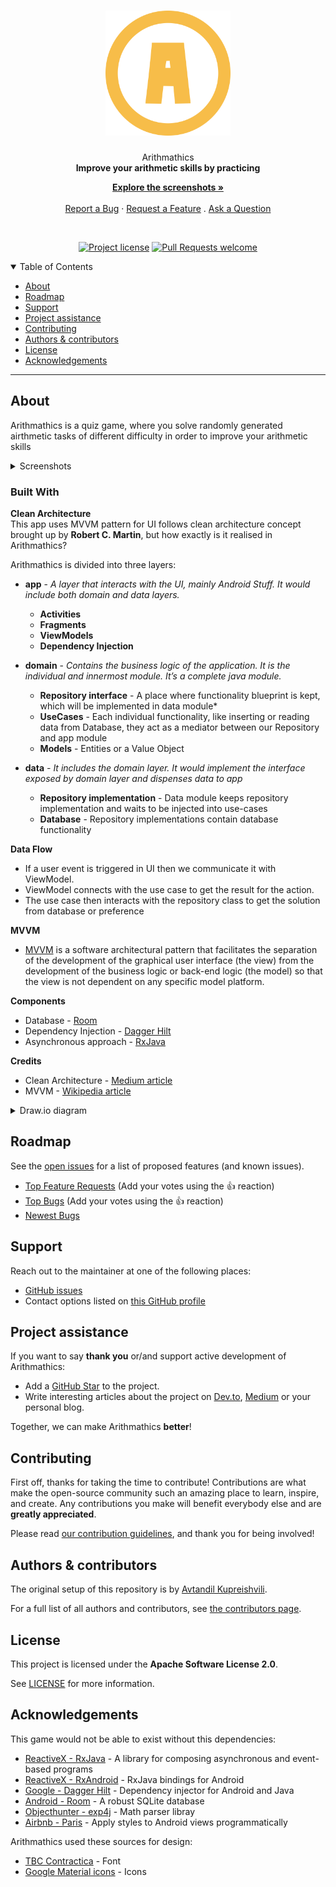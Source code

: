 <h1 align="center">
  <a href="https://github.com/hexley21/ArithMathics">
    <!-- Please provide path to your logo here -->
    <img src="docs/images/logo.svg" alt="Logo" width="200" height="200">
  </a>
</h1>

<div align="center">
  Arithmathics
  <br />
  <strong>Improve your arithmetic skills by practicing</strong>

[**Explore the screenshots »**](#about)
  <br />
  <br />
 [Report a Bug](https://github.com/hexley21/ArithMathics/issues/new?assignees=&labels=bug&template=01_BUG_REPORT.md&title=bug%3A+)
  ·
[Request a Feature](https://github.com/hexley21/ArithMathics/issues/new?assignees=&labels=enhancement&template=02_FEATURE_REQUEST.md&title=feat%3A+)
  .
  [Ask a Question](https://github.com/hexley21/ArithMathics/issues/new?assignees=&labels=question&template=04_SUPPORT_QUESTION.md&title=support%3A+)
</div>

<div align="center">
<br />

[![Project license](https://img.shields.io/github/license/hexley21/ArithMathics.svg?style=flat-square)](LICENSE)
[![Pull Requests welcome](https://img.shields.io/badge/PRs-welcome-f7bd49.svg?style=flat-square)](https://github.com/hexley21/ArithMath/issues?q=is%3Aissue+is%3Aopen+label%3A%22help+wanted%22)

</div>

<details open="open">
<summary>Table of Contents</summary>

- [About](#about)
- [Roadmap](#roadmap)
- [Support](#support)
- [Project assistance](#project-assistance)
- [Contributing](#contributing)
- [Authors & contributors](#authors--contributors)
- [License](#license)
- [Acknowledgements](#acknowledgements)

</details>

---

## About

Arithmathics is a quiz game, where you solve
randomly generated airthmetic tasks of different difficulty
in order to improve your arithmetic skills

<details>
<summary>Screenshots</summary>
<br />

|                               Welcome Page                               |                                Menu Page                                 |
|:------------------------------------------------------------------------:|:------------------------------------------------------------------------:|
| <img src="docs/images/screenshot_welcome.png" title="Menu" width="100%"> | <img src="docs/images/screenshot_menu.png" title="Welcome" width="100%"> |


|                                Custom Difficulty Page                                |                                Game History Page                                 |
|:------------------------------------------------------------------------------------:|:--------------------------------------------------------------------------------:|
| <img src="docs/images/screenshot_custom.png" title="Custom Difficulty" width="100%"> | <img src="docs/images/screenshot_history.png" title="Game History" width="100%"> |

|                              Gameplay                              |                                 Dark Theme                                  |
|:------------------------------------------------------------------:|:---------------------------------------------------------------------------:|
| <img src="docs/images/gameplay.gif" title="Gameplay" width="100%"> | <img src="docs/images/screenshot_dark.png" title="Dark Theme" width="100%"> |

</details>

<h3>Built With</h3>
<strong>Clean Architecture</strong>
<br>
This app uses MVVM pattern for UI follows clean architecture concept brought up by <strong>Robert C. Martin</strong>, but how exactly is it realised in Arithmathics?

Arithmathics is divided into three layers:
- **app** - *A layer that interacts with the UI, mainly Android Stuff. It would include both domain and data layers.*
  - **Activities**
  - **Fragments**
  - **ViewModels**
  - **Dependency Injection**
  
- **domain** - *Contains the business logic of the application. It is the individual and innermost module. It’s a complete java module.*
  
  - **Repository interface** - A place where functionality blueprint is kept, which will be implemented in data module*
  - **UseCases** - Each individual functionality, like inserting or reading data from Database, they act as a mediator between our Repository and app module
  - **Models** - Entities or a Value Object

- **data** *- It includes the domain layer. It would implement the interface exposed by domain layer and dispenses data to app*
  - **Repository implementation** - Data module keeps repository implementation and waits to be injected into use-cases
  - **Database** - Repository implementations contain database functionality

**Data Flow**
  - If a user event is triggered in UI then we communicate it with ViewModel.
  - ViewModel connects with the use case to get the result for the action.
  - The use case then interacts with the repository class to get the solution from database or preference

**MVVM**
- [MVVM](https://en.wikipedia.org/wiki/Model%E2%80%93view%E2%80%93viewmodel) is a software architectural pattern that facilitates the separation of the development of the graphical user interface (the view) from the development of the business logic or back-end logic (the model) so that the view is not dependent on any specific model platform.

**Components**
- Database - [Room](https://developer.android.com/jetpack/androidx/releases/room)
- Dependency Injection - [Dagger Hilt](https://github.com/google/dagger)
- Asynchronous approach - [RxJava](https://github.com/ReactiveX/RxJava)

**Credits**
 - Clean Architecture - [Medium article](https://medium.com/android-dev-hacksdetailed-guide-on-android-clean-architecture-9eab262a9011)
 - MVVM - [Wikipedia article](https://en.wikipedia.org/wiki/Model%E2%80%93view%E2%80%93viewmodel)
<details>
<summary>Draw.io diagram</summary>
<img src="docs/images/Arithmathics_diagram.png" title="Diagram" width="100%">
</details>

## Roadmap

See the [open issues](https://github.com/hexley21/ArithMathics/issues) for a list of proposed features (and known issues).

- [Top Feature Requests](https://github.com/hexley21/ArithMathics/issues?q=label%3Aenhancement+is%3Aopen+sort%3Areactions-%2B1-desc) (Add your votes using the 👍 reaction)
- [Top Bugs](https://github.com/hexley21/ArithMathics/issues?q=is%3Aissue+is%3Aopen+label%3Abug+sort%3Areactions-%2B1-desc) (Add your votes using the 👍 reaction)
- [Newest Bugs](https://github.com/hexley21/ArithMathics/issues?q=is%3Aopen+is%3Aissue+label%3Abug)

## Support


Reach out to the maintainer at one of the following places:

- [GitHub issues](https://github.com/hexley21/ArithMathics/issues/new?assignees=&labels=question&template=04_SUPPORT_QUESTION.md&title=support%3A+)
- Contact options listed on [this GitHub profile](https://github.com/hexley21)

## Project assistance

If you want to say **thank you** or/and support active development of Arithmathics:

- Add a [GitHub Star](https://github.com/hexley21/ArithMathics) to the project.
- Write interesting articles about the project on [Dev.to](https://dev.to/), [Medium](https://medium.com/) or your personal blog.

Together, we can make Arithmathics **better**!

## Contributing

First off, thanks for taking the time to contribute! Contributions are what make the open-source community such an amazing place to learn, inspire, and create. Any contributions you make will benefit everybody else and are **greatly appreciated**.


Please read [our contribution guidelines](docs/CONTRIBUTING.md), and thank you for being involved!

## Authors & contributors

The original setup of this repository is by [Avtandil Kupreishvili](https://github.com/hexley21).

For a full list of all authors and contributors, see [the contributors page](https://github.com/hexley21/ArithMathics/contributors).

## License

This project is licensed under the **Apache Software License 2.0**.

See [LICENSE](LICENSE) for more information.

## Acknowledgements

This game would not be able to exist without this dependencies:
- [ReactiveX - RxJava](https://github.com/ReactiveX/RxJava) - A library for composing asynchronous and event-based programs
- [ReactiveX - RxAndroid](https://github.com/ReactiveX/RxAndroid) - RxJava bindings for Android
- [Google - Dagger Hilt](https://github.com/google/dagger) - Dependency injector for Android and Java
- [Android - Room](https://developer.android.com/jetpack/androidx/releases/room) - A robust SQLite database
- [Objecthunter - exp4j](https://www.objecthunter.net/exp4j/) - Math parser libray
- [Airbnb - Paris](https://github.com/airbnb/paris) - Apply styles to Android views programmatically

Arithmathics used these sources for design:
- [TBC Contractica](https://www.contractica.ge/) - Font
- [Google Material icons](https://fonts.google.com/icons) - Icons
